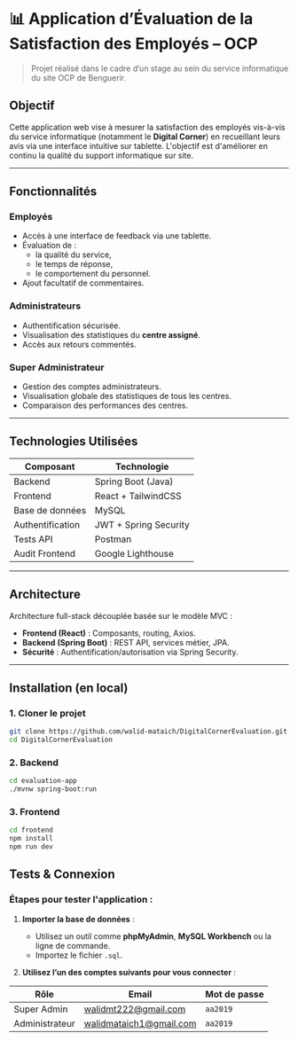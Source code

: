 # 📊 Application d’Évaluation de la Satisfaction des Employés – OCP

> Projet réalisé dans le cadre d’un stage au sein du service informatique du site OCP de Benguerir.

##  Objectif

Cette application web vise à mesurer la satisfaction des employés vis-à-vis du service informatique (notamment le **Digital Corner**) en recueillant leurs avis via une interface intuitive sur tablette. L'objectif est d'améliorer en continu la qualité du support informatique sur site.

---

##  Fonctionnalités

###  Employés
- Accès à une interface de feedback via une tablette.
- Évaluation de :
  - la qualité du service,
  - le temps de réponse,
  - le comportement du personnel.
- Ajout facultatif de commentaires.

###  Administrateurs
- Authentification sécurisée.
- Visualisation des statistiques du **centre assigné**.
- Accès aux retours commentés.

###  Super Administrateur
- Gestion des comptes administrateurs.
- Visualisation globale des statistiques de tous les centres.
- Comparaison des performances des centres.

---

##  Technologies Utilisées

| Composant     | Technologie         |
|---------------|---------------------|
| Backend       | Spring Boot (Java)  |
| Frontend      | React + TailwindCSS |
| Base de données | MySQL             |
| Authentification | JWT + Spring Security |
| Tests API     | Postman             |
| Audit Frontend | Google Lighthouse  |

---

##  Architecture

Architecture full-stack découplée basée sur le modèle MVC :

- **Frontend (React)** : Composants, routing, Axios.
- **Backend (Spring Boot)** : REST API, services métier, JPA.
- **Sécurité** : Authentification/autorisation via Spring Security.

---

##  Installation (en local)

### 1. Cloner le projet
```bash
git clone https://github.com/walid-mataich/DigitalCornerEvaluation.git
cd DigitalCornerEvaluation
```

### 2. Backend
```bash
cd evaluation-app
./mvnw spring-boot:run
```

### 3. Frontend
```bash
cd frontend
npm install
npm run dev
```


##  Tests & Connexion

###  Étapes pour tester l'application :

1. **Importer la base de données** :
   - Utilisez un outil comme **phpMyAdmin**, **MySQL Workbench** ou la ligne de commande.
   - Importez le fichier `.sql`.

2. **Utilisez l’un des comptes suivants pour vous connecter** :

| Rôle            | Email                       | Mot de passe |
|-----------------|-----------------------------|--------------|
| Super Admin     | walidmt222@gmail.com        | `aa2019`     |
| Administrateur  | walidmataich1@gmail.com     | `aa2019`     |

